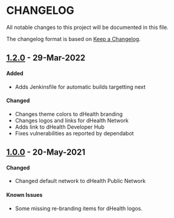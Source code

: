 # CHANGELOG
All notable changes to this project will be documented in this file.

The changelog format is based on [Keep a Changelog](https://keepachangelog.com/en/1.0.0/).

## [1.2.0][1.2.0] - 29-Mar-2022

#### Added

- Adds Jenkinsfile for automatic builds targetting next

#### Changed

- Changes theme colors to dHealth branding
- Changes logos and links for dHealth Network
- Adds link to dHealth Developer Hub
- Fixes vulnerabilities as reported by dependabot

## [1.0.0][1.0.0] - 20-May-2021

#### Changed

- Changed default network to dHealth Public Network

#### Known Issues

- Some missing re-branding items for dHealth logos.

[1.2.0]: https://github.com/dhealthproject/dhealth-explorer/releases/tag/v1.2.0
[1.0.0]: https://github.com/dhealthproject/dhealth-explorer/releases/tag/v1.0.0
